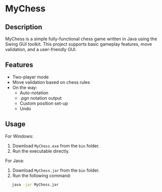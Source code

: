# MyChess

## Description
MyChess is a simple fully-functional chess game written in Java using the Swing GUI toolkit. This project supports basic gameplay features, move validation, and a user-friendly GUI.

## Features
- Two-player mode
- Move validation based on chess rules
- On the way:
    - Auto-notation
    - .pgn notation output
    - Custom position set-up
    - Undo

## Usage

For Windows:
1. Download `MyChess.exe` from the `bin` folder.
2. Run the executable directly.

For Java:
1. Download `MyChess.jar` from the `bin` folder.
2. Run the following command:
```bash
   java -jar MyChess.jar
```

